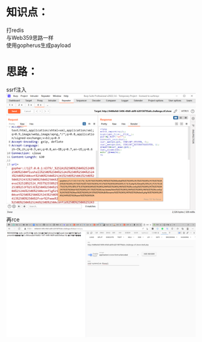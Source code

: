 # 知识点：
打redis<br />与Web359思路一样<br />使用gopherus生成payload

# 思路：
ssrf注入<br />![image.png](./images/20231017_2354554062.png)<br />再rce<br />![image.png](./images/20231017_2354551429.png)
